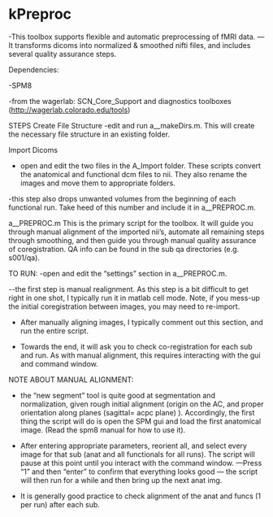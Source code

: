 # kPreproc

-This toolbox supports flexible and automatic preprocessing of fMRI data. —It transforms dicoms into normalized & smoothed nifti files, and includes several quality assurance steps.

Dependencies:

-SPM8

-from the wagerlab: SCN_Core_Support and diagnostics toolboxes (http://wagerlab.colorado.edu/tools)


STEPS
Create File Structure
-edit and run a__makeDirs.m. This will create the necessary file structure in an existing folder.

Import Dicoms
- open and edit the two files in the A_Import folder. These scripts convert the anatomical and functional dcm files to nii. They also rename the images and move them to appropriate folders. 

-this step also drops unwanted volumes from the beginning of each functional run. Take heed of this number and include it in a__PREPROC.m. 

a__PREPROC.m
This is the primary script for the toolbox. It will guide you through manual alignment of the imported nii’s, automate all remaining steps through smoothing, and then guide you through manual quality assurance of coregistration. QA info can be found in the sub qa directories (e.g. s001/qa).

TO RUN:
-open and edit the “settings” section in a__PREPROC.m.  

--the first step is manual realignment. As this step is a bit difficult to get right in one shot, I typically run it in matlab cell mode. Note, if you mess-up the initial coregistration between  images, you may need to re-import.

- After manually aligning images, I typically comment out this section, and run the entire script. 

- Towards the end, it will ask you to check co-registration for each sub and run. As with manual alignment, this requires interacting with the gui and command window.

NOTE ABOUT MANUAL ALIGNMENT:
- the “new segment” tool is quite good at segmentation and normalization, given rough initial alignment (origin on the AC, and proper orientation along planes (sagittal= acpc plane) ). Accordingly, the first thing the script will do is open the SPM gui and load the first anatomical image. (Read the spm8 manual for how to use it). 

- After entering appropriate parameters, reorient all, and select every image for that sub (anat and all functionals for all runs). The script will pause at this point until you interact with the command window.  —Press “1” and then “enter” to confirm that everything looks good — the script will then run for a while and then bring up the next anat img.

- It is generally good practice to check alignment of the anat and funcs (1 per run) after each sub.


